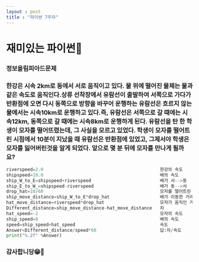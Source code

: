 ```yaml
---
layout : post
title : "파이썬 7주차"
---
```

 
  # 재미있는 파이썬🥳
 
  ### 정보올림피아드문제
 
  ### 한강은 시속 2km로 동에서 서로 움직이고 있다. 물 위에 떨어진 물체는 물과 같은 속도로 움직인다.상류 선착장에서 유람선이 출발하여 서쪽으로 가다가 반환점에 오면  다시 동쪽으로 방향을 바꾸어 운행하는 유람선은 흐르지 않는 물에서는 시속10km로 운행하고 있다.즉, 유람선은 서쪽으로 갈 때에는 시속12km, 동쪽으로 갈 때에는 시속8km로 운행하게 된다. 유람선을 탄 한 학생이 모자를 떨어뜨렸는데, 그 사실을 모르고 있었다. 학생이 모자를 떨어트린 시점에서 10분이 지났을 때 유람선은 반환점에 있었고, 그제서야 학생은 모자를 잃어버린것을 알게 되었다. 앞으로 몇 분 뒤에 모자를 만나게 될까요? 

```python
riverspeed=2.0                                            한강의 속도
shipspeed=10.0                                            배의 속도
ship_W_to_E=shipspeed+riverspeed                          배가 서-->동
ship_E_to_W_=shipspeed-riverspeed                         배가 동-->서
drop_hat=10/60                                            모자를 떨어트린 거리
ship_move_distance=ship_W_to_E*drop_hat                   배가 이동한 거리 
hat_move_distance=riverspeed*drop_hat                     모자가 움직인 거리
Different_distance=ship_move_distance-hat_move_distance   차
hat_speed=-2                                              모자의 속도
ship_speed=8                                              배의 속도
speed=ship_speed+hat_speed                                속도
Answer=Different_distance/speed*60                        답:차/속도
print("%.2f" %Answer)                                     
```
### 감사합니당😁💝
